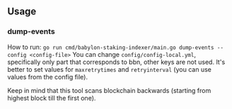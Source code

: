 ## Usage

### dump-events
How to run: `go run cmd/babylon-staking-indexer/main.go dump-events --config <config-file>`
You can change `config/config-local.yml`, specifically only part that corresponds to bbn, other keys are not used.
It's better to set values for `maxretrytimes` and `retryinterval` (you can use values from the config file).

Keep in mind that this tool scans blockchain backwards (starting from highest block till the first one).